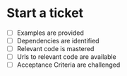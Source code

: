# Start a ticket
* [ ] Examples are provided
* [ ] Dependencies are identified
* [ ] Relevant code is mastered
* [ ] Urls to relevant code are available
* [ ] Acceptance Criteria are challenged
